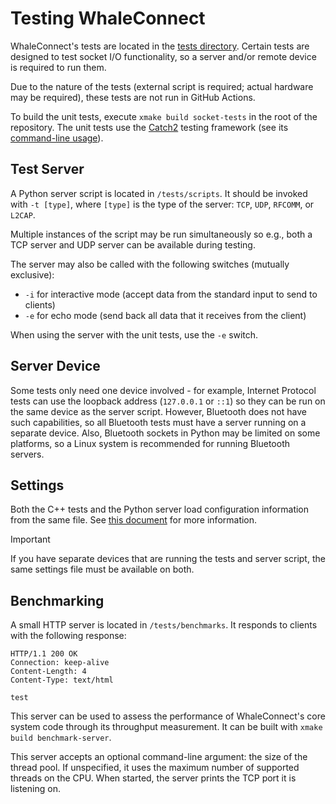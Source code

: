 # Testing WhaleConnect

WhaleConnect's tests are located in the [tests directory](/tests). Certain tests are designed to test socket I/O functionality, so a server and/or remote device is required to run them.

Due to the nature of the tests (external script is required; actual hardware may be required), these tests are not run in GitHub Actions.

To build the unit tests, execute `xmake build socket-tests` in the root of the repository. The unit tests use the [Catch2](https://github.com/catchorg/Catch2) testing framework (see its [command-line usage](https://github.com/catchorg/Catch2/blob/devel/docs/command-line.md)).

## Test Server

A Python server script is located in `/tests/scripts`. It should be invoked with `-t [type]`, where `[type]` is the type of the server: `TCP`, `UDP`, `RFCOMM`, or `L2CAP`.

Multiple instances of the script may be run simultaneously so e.g., both a TCP server and UDP server can be available during testing.

The server may also be called with the following switches (mutually exclusive):

- `-i` for interactive mode (accept data from the standard input to send to clients)
- `-e` for echo mode (send back all data that it receives from the client)

When using the server with the unit tests, use the `-e` switch.

## Server Device

Some tests only need one device involved - for example, Internet Protocol tests can use the loopback address (`127.0.0.1` or `::1`) so they can be run on the same device as the server script. However, Bluetooth does not have such capabilities, so all Bluetooth tests must have a server running on a separate device. Also, Bluetooth sockets in Python may be limited on some platforms, so a Linux system is recommended for running Bluetooth servers.

## Settings

Both the C++ tests and the Python server load configuration information from the same file. See [this document](/tests/settings/readme.md) for more information.

> [!IMPORTANT]
> If you have separate devices that are running the tests and server script, the same settings file must be available on both.

## Benchmarking

A small HTTP server is located in `/tests/benchmarks`. It responds to clients with the following response:

```text
HTTP/1.1 200 OK
Connection: keep-alive
Content-Length: 4
Content-Type: text/html

test
```

This server can be used to assess the performance of WhaleConnect's core system code through its throughput measurement. It can be built with `xmake build benchmark-server`.

This server accepts an optional command-line argument: the size of the thread pool. If unspecified, it uses the maximum number of supported threads on the CPU. When started, the server prints the TCP port it is listening on.
